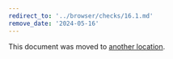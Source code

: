 ```yaml
---
redirect_to: '../browser/checks/16.1.md'
remove_date: '2024-05-16'
---
```


This document was moved to [another location](../browser/checks/16.1.md).

<!-- This redirect file can be deleted after 2024-05-16. -->
<!-- Redirects that point to other docs in the same project expire in three months. -->
<!-- Redirects that point to docs in a different project or site (for example, link is not relative and starts with `https:`) expire in one year. -->
<!-- Before deletion, see: https://docs.gitlab.com/ee/development/documentation/redirects.html -->
